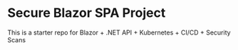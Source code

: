 # Secure Blazor SPA Project
This is a starter repo for Blazor + .NET API + Kubernetes + CI/CD + Security Scans
